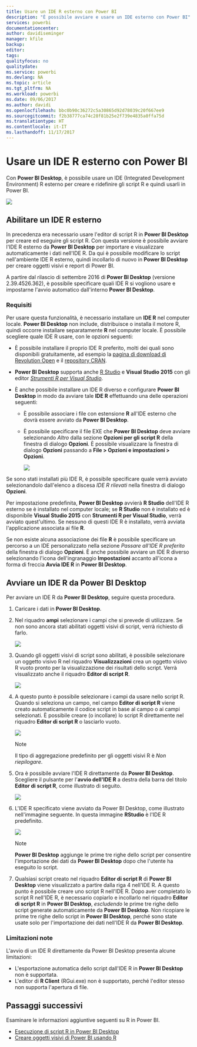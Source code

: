 ```yaml
---
title: Usare un IDE R esterno con Power BI
description: "È possibile avviare e usare un IDE esterno con Power BI"
services: powerbi
documentationcenter: 
author: davidiseminger
manager: kfile
backup: 
editor: 
tags: 
qualityfocus: no
qualitydate: 
ms.service: powerbi
ms.devlang: NA
ms.topic: article
ms.tgt_pltfrm: NA
ms.workload: powerbi
ms.date: 09/06/2017
ms.author: davidi
ms.openlocfilehash: bbc0b90c36272c5a30865d92d78039c20f667ee9
ms.sourcegitcommit: f2b38777ca74c28f81b25e2f739e4835a0ffa75d
ms.translationtype: HT
ms.contentlocale: it-IT
ms.lasthandoff: 11/17/2017
---
```

# <a name="use-an-external-r-ide-with-power-bi"></a>Usare un IDE R esterno con Power BI
Con **Power BI Desktop**, è possibile usare un IDE (Integrated Development Environment) R esterno per creare e ridefinire gli script R e quindi usarli in Power BI.

![](media/desktop-r-ide/r-ide_1a.png)

## <a name="enable-an-external-r-ide"></a>Abilitare un IDE R esterno
In precedenza era necessario usare l'editor di script R in **Power BI Desktop** per creare ed eseguire gli script R. Con questa versione è possibile avviare l'IDE R esterno da **Power BI Desktop** per importare e visualizzare automaticamente i dati nell'IDE R. Da qui è possibile modificare lo script nell'ambiente IDE R esterno, quindi incollarlo di nuovo in **Power BI Desktop** per creare oggetti visivi e report di Power BI.

A partire dal rilascio di settembre 2016 di **Power BI Desktop** (versione 2.39.4526.362), è possibile specificare quali IDE R si vogliono usare e impostarne l'avvio automatico dall'interno **Power BI Desktop**.

### <a name="requirements"></a>Requisiti
Per usare questa funzionalità, è necessario installare un **IDE R** nel computer locale. **Power BI Desktop** non include, distribuisce o installa il motore R, quindi occorre installare separatamente **R** nel computer locale. È possibile scegliere quale IDE R usare, con le opzioni seguenti:

* È possibile installare il proprio IDE R preferito, molti dei quali sono disponibili gratuitamente, ad esempio la [pagina di download di Revolution Open](https://mran.revolutionanalytics.com/download/) e il [repository CRAN](https://cran.r-project.org/bin/windows/base/).
* **Power BI Desktop** supporta anche [R Studio](https://www.rstudio.com/) e **Visual Studio 2015** con gli editor [*Strumenti R per Visual Studio*](https://beta.visualstudio.com/vs/rtvs/).
* È anche possibile installare un IDE R diverso e configurare **Power BI Desktop** in modo da avviare tale **IDE R** effettuando una delle operazioni seguenti:
  
  * È possibile associare i file con estensione **R** all'IDE esterno che dovrà essere avviato da **Power BI Desktop**.
  * È possibile specificare il file EXE che **Power BI Desktop** deve avviare selezionando *Altro* dalla sezione **Opzioni per gli script R** della finestra di dialogo **Opzioni**. È possibile visualizzare la finestra di dialogo **Opzioni** passando a **File > Opzioni e impostazioni > Opzioni**.
    
    ![](media/desktop-r-ide/r-ide_1b.png)

Se sono stati installati più IDE R, è possibile specificare quale verrà avviato selezionandolo dall'elenco a discesa *IDE R rilevati* nella finestra di dialogo **Opzioni**.

Per impostazione predefinita, **Power BI Desktop** avvierà **R Studio** dell'IDE R esterno se è installato nel computer locale; se **R Studio** non è installato ed è disponibile **Visual Studio 2015** con **Strumenti R per Visual Studio**, verrà avviato quest'ultimo. Se nessuno di questi IDE R è installato, verrà avviata l'applicazione associata ai file **R**.

Se non esiste alcuna associazione dei file **R** è possibile specificare un percorso a un IDE personalizzato nella sezione *Passare all'IDE R preferito* della finestra di dialogo **Opzioni**. È anche possibile avviare un IDE R diverso selezionando l'icona dell'ingranaggio **Impostazioni** accanto all'icona a forma di freccia **Avvia IDE R** in **Power BI Desktop**.

## <a name="launch-an-r-ide-from-power-bi-desktop"></a>Avviare un IDE R da Power BI Desktop
Per avviare un IDE R da **Power BI Desktop**, seguire questa procedura.

1. Caricare i dati in **Power BI Desktop**.
2. Nel riquadro **ampi** selezionare i campi che si prevede di utilizzare. Se non sono ancora stati abilitati oggetti visivi di script, verrà richiesto di farlo.
   
   ![](media/desktop-r-ide/r-ide_3.png)
3. Quando gli oggetti visivi di script sono abilitati, è possibile selezionare un oggetto visivo R nel riquadro **Visualizzazioni** crea un oggetto visivo R vuoto pronto per la visualizzazione dei risultati dello script. Verrà visualizzato anche il riquadro **Editor di script R**.
   
   ![](media/desktop-r-ide/r-ide_4.png)
4. A questo punto è possibile selezionare i campi da usare nello script R. Quando si seleziona un campo, nel campo **Editor di script R** viene creato automaticamente il codice script in base al campo o ai campi selezionati. È possibile creare (o incollare) lo script R direttamente nel riquadro **Editor di script R** o lasciarlo vuoto.
   
   ![](media/desktop-r-ide/r-ide_5.png)
   
   > [!NOTE]
   > Il tipo di aggregazione predefinito per gli oggetti visivi R è *Non riepilogare*.
   > 
   > 
5. Ora è possibile avviare l'IDE R direttamente da **Power BI Desktop**. Scegliere il pulsante per l'**avvio dell'IDE R** a destra della barra del titolo **Editor di script R**, come illustrato di seguito.
   
   ![](media/desktop-r-ide/r-ide_6.png)
6. L'IDE R specificato viene avviato da Power BI Desktop, come illustrato nell'immagine seguente. In questa immagine **RStudio** è l'IDE R predefinito.
   
   ![](media/desktop-r-ide/r-ide_7.png)
   
   > [!NOTE]
   > **Power BI Desktop** aggiunge le prime tre righe dello script per consentire l'importazione dei dati da **Power BI Desktop** dopo che l'utente ha eseguito lo script.
   > 
   > 
7. Qualsiasi script creato nel riquadro **Editor di script R** di **Power BI Desktop** viene visualizzato a partire dalla riga 4 nell'IDE R. A questo punto è possibile creare uno script R nell'IDE R. Dopo aver completato lo script R nell'IDE R, è necessario copiarlo e incollarlo nel riquadro **Editor di script R** in **Power BI Desktop**, *escludendo* le prime tre righe dello script generate automaticamente da **Power BI Desktop**. Non ricopiare le prime tre righe dello script in **Power BI Desktop**, perché sono state usate solo per l'importazione dei dati nell'IDE R da **Power BI Desktop**.

### <a name="known-limitations"></a>Limitazioni note
L'avvio di un IDE R direttamente da Power BI Desktop presenta alcune limitazioni:

* L'esportazione automatica dello script dall'IDE R in **Power BI Desktop** non è supportata.
* L'editor di **R Client** (RGui.exe) non è supportato, perché l'editor stesso non supporta l'apertura di file.

## <a name="next-steps"></a>Passaggi successivi
Esaminare le informazioni aggiuntive seguenti su R in Power BI.

* [Esecuzione di script R in Power BI Desktop](desktop-r-scripts.md)
* [Creare oggetti visivi di Power BI usando R](desktop-r-visuals.md)

